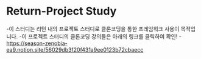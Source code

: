 # Return-Project Study

-이 스터디는 리턴 내의 프로젝트 스터디로 클론코딩을 통한 프레임워크 사용이 목적입니다.
-이 프로젝트 스터디의 클론코딩 강의들은 아래의 링크를 클릭하여 확인!
-https://season-zenobia-ea9.notion.site/56029db3f20f431a9ee0123b72cbaecc 